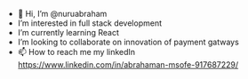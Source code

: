 - 👋 Hi, I’m @nuruabraham
- I’m interested in full stack development
- I’m currently learning React
- I’m looking to collaborate on innovation of payment gatways
- 📫 How to reach me my linkedIn https://www.linkedin.com/in/abrahaman-msofe-917687229/

<!---
nuruabraham/nuruabraham is a ✨ special ✨ repository because its `README.md` (this file) appears on your GitHub profile.
You can click the Preview link to take a look at your changes.
--->
